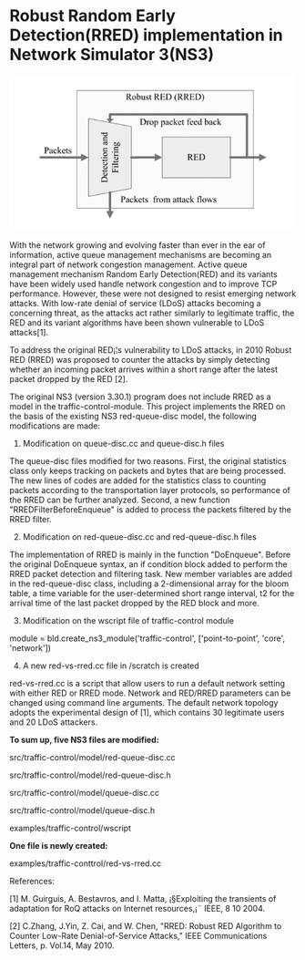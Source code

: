 # Robust Random Early Detection(RRED) implementation in Network Simulator 3(NS3)

<p align="center">
  <img src="https://github.com/JQC-hash/RRED-implementation-in-NS3/blob/main/RRED.png">
</p>

With the network growing and evolving faster than ever in the ear of information, active queue management mechanisms are becoming an integral part of network congestion management. Active queue management mechanism Random Early Detection(RED) and its variants have been widely used handle network congestion and to improve TCP performance. However, these were not designed to resist emerging network attacks. With low-rate denial of service (LDoS) attacks becoming a concerning threat, as the attacks act rather similarly to legitimate traffic, the RED and its variant algorithms have been shown vulnerable to LDoS attacks[1].

To address the original RED¡¦s vulnerability to LDoS attacks, in 2010 Robust RED (RRED) was proposed to counter the attacks by simply detecting whether an incoming packet arrives within a short range after the latest packet dropped by the RED [2].

The original NS3 (version 3.30.1) program does not include RRED as a model in the traffic-control-module. This project implements the RRED on the basis of the existing NS3 red-queue-disc model, the following modifications are made:

1. Modification on queue-disc.cc and queue-disc.h files

The queue-disc files modified for two reasons. First, the original statistics class only keeps tracking on packets and bytes that are being processed. The new lines of codes are added for the statistics class to counting packets according to the transportation layer protocols, so performance of the RRED can be further analyzed. Second, a new function "RREDFilterBeforeEnqueue" is added to process the packets filtered by the RRED filter.

2.	Modification on red-queue-disc.cc and red-queue-disc.h files

The implementation of RRED is mainly in the function "DoEnqueue". Before the original DoEnqueue syntax, an if condition block added to perform the RRED packet detection and filtering task. New member variables are added in the red-queue-disc class, including a 2-dimensional array for the bloom table, a time variable for the user-determined short range interval, t2 for the arrival time of the last packet dropped by the RED block and more.

3.	Modification on the wscript file of traffic-control module

module = bld.create_ns3_module('traffic-control', ['point-to-point', 'core', 'network'])

4.	A new red-vs-rred.cc file in /scratch is created

red-vs-rred.cc is a script that allow users to run a default network setting with either RED or RRED mode. Network and RED/RRED parameters can be changed using command line arguments.
The default network topology adopts the experimental design of [1], which contains 30 legitimate users and 20 LDoS attackers.

**To sum up, five NS3 files are modified:**

src/traffic-control/model/red-queue-disc.cc

src/traffic-control/model/red-queue-disc.h

src/traffic-control/model/queue-disc.cc

src/traffic-control/model/queue-disc.h

examples/traffic-control/wscript

**One file is newly created:**

examples/traffic-conttrol/red-vs-rred.cc

References:

[1] M. Guirguis, A. Bestavros, and I. Matta, ¡§Exploiting the transients of adaptation for RoQ attacks on Internet resources,¡¨ IEEE, 8 10 2004. 

[2] C.Zhang, J.Yin, Z. Cai, and W. Chen, "RRED: Robust RED Algorithm to Counter Low-Rate Denial-of-Service Attacks," IEEE Communications Letters, p. Vol.14, May 2010.  

